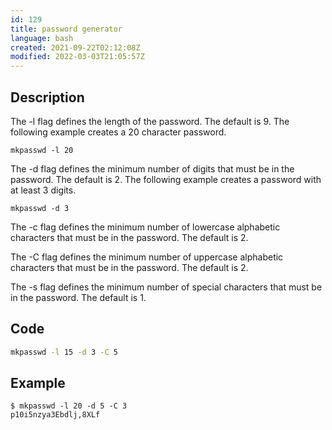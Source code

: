 ```yaml
---
id: 129
title: password generator
language: bash
created: 2021-09-22T02:12:08Z
modified: 2022-03-03T21:05:57Z
---
```


## Description

The -l flag defines the length of the password.  The default is 9.  The following example  creates  a  20
character password.

    mkpasswd -l 20

The  -d  flag  defines the minimum number of digits that must be in the password.  The default is 2.  The
following example creates a password with at least 3 digits.

    mkpasswd -d 3

The -c flag defines the minimum number of lowercase alphabetic characters that must be in  the  password.
The default is 2.

The  -C  flag defines the minimum number of uppercase alphabetic characters that must be in the password.
The default is 2.

The -s flag defines the minimum number of special characters that must be in the password.   The  default
is 1.

## Code

```bash
mkpasswd -l 15 -d 3 -C 5
```

## Example

```
$ mkpasswd -l 20 -d 5 -C 3
p10i5nzya3Ebdlj,8XLf
```

<!-- end -->

